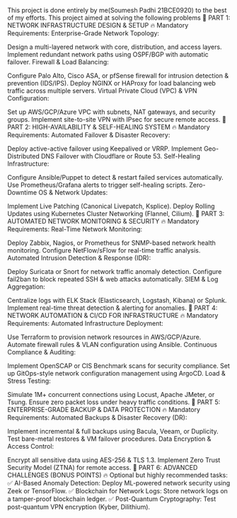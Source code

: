 This project is done entirely by me(Soumesh Padhi 21BCE0920) to the best of my efforts. This project aimed at solving the following problems
📌 PART 1: NETWORK INFRASTRUCTURE DESIGN & SETUP
🔥 Mandatory Requirements:
Enterprise-Grade Network Topology:

Design a multi-layered network with core, distribution, and access layers.
Implement redundant network paths using OSPF/BGP with automatic failover.
Firewall & Load Balancing:

Configure Palo Alto, Cisco ASA, or pfSense firewall for intrusion detection & prevention (IDS/IPS).
Deploy NGINX or HAProxy for load balancing web traffic across multiple servers.
Virtual Private Cloud (VPC) & VPN Configuration:

Set up AWS/GCP/Azure VPC with subnets, NAT gateways, and security groups.
Implement site-to-site VPN with IPsec for secure remote access.
📌 PART 2: HIGH-AVAILABILITY & SELF-HEALING SYSTEM
🔥 Mandatory Requirements:
Automated Failover & Disaster Recovery:

Deploy active-active failover using Keepalived or VRRP.
Implement Geo-Distributed DNS Failover with Cloudflare or Route 53.
Self-Healing Infrastructure:

Configure Ansible/Puppet to detect & restart failed services automatically.
Use Prometheus/Grafana alerts to trigger self-healing scripts.
Zero-Downtime OS & Network Updates:

Implement Live Patching (Canonical Livepatch, Ksplice).
Deploy Rolling Updates using Kubernetes Cluster Networking (Flannel, Cilium).
📌 PART 3: AUTOMATED NETWORK MONITORING & SECURITY
🔥 Mandatory Requirements:
Real-Time Network Monitoring:

Deploy Zabbix, Nagios, or Prometheus for SNMP-based network health monitoring.
Configure NetFlow/sFlow for real-time traffic analysis.
Automated Intrusion Detection & Response (IDR):

Deploy Suricata or Snort for network traffic anomaly detection.
Configure fail2ban to block repeated SSH & web attacks automatically.
SIEM & Log Aggregation:

Centralize logs with ELK Stack (Elasticsearch, Logstash, Kibana) or Splunk.
Implement real-time threat detection & alerting for anomalies.
📌 PART 4: NETWORK AUTOMATION & CI/CD FOR INFRASTRUCTURE
🔥 Mandatory Requirements:
Automated Infrastructure Deployment:

Use Terraform to provision network resources in AWS/GCP/Azure.
Automate firewall rules & VLAN configuration using Ansible.
Continuous Compliance & Auditing:

Implement OpenSCAP or CIS Benchmark scans for security compliance.
Set up GitOps-style network configuration management using ArgoCD.
Load & Stress Testing:

Simulate 1M+ concurrent connections using Locust, Apache JMeter, or Tsung.
Ensure zero packet loss under heavy traffic conditions.
📌 PART 5: ENTERPRISE-GRADE BACKUP & DATA PROTECTION
🔥 Mandatory Requirements:
Automated Backups & Disaster Recovery (DR):

Implement incremental & full backups using Bacula, Veeam, or Duplicity.
Test bare-metal restores & VM failover procedures.
Data Encryption & Access Control:

Encrypt all sensitive data using AES-256 & TLS 1.3.
Implement Zero Trust Security Model (ZTNA) for remote access.
📌 PART 6: ADVANCED CHALLENGES (BONUS POINTS)
🔥 Optional but highly recommended tasks:
✅ AI-Based Anomaly Detection: Deploy ML-powered network security using Zeek or TensorFlow.
✅ Blockchain for Network Logs: Store network logs on a tamper-proof blockchain ledger.
✅ Post-Quantum Cryptography: Test post-quantum VPN encryption (Kyber, Dilithium).
